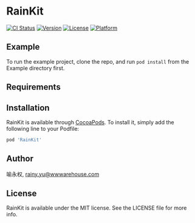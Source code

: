 # RainKit

[![CI Status](http://img.shields.io/travis/喻永权/RainKit.svg?style=flat)](https://travis-ci.org/喻永权/RainKit)
[![Version](https://img.shields.io/cocoapods/v/RainKit.svg?style=flat)](http://cocoapods.org/pods/RainKit)
[![License](https://img.shields.io/cocoapods/l/RainKit.svg?style=flat)](http://cocoapods.org/pods/RainKit)
[![Platform](https://img.shields.io/cocoapods/p/RainKit.svg?style=flat)](http://cocoapods.org/pods/RainKit)

## Example

To run the example project, clone the repo, and run `pod install` from the Example directory first.

## Requirements

## Installation

RainKit is available through [CocoaPods](http://cocoapods.org). To install
it, simply add the following line to your Podfile:

```ruby
pod 'RainKit'
```

## Author

喻永权, rainy.yu@wwwarehouse.com

## License

RainKit is available under the MIT license. See the LICENSE file for more info.
